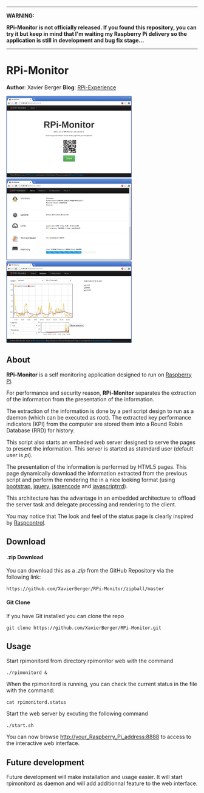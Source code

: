 ***
**WARNING:**

**RPi-Monitor is not officially released. If you found this repository, you can try it but keep in mind that 
I'm waiting my Raspberry Pi delivery so the application is still in development and bug fix stage...**
***

# RPi-Monitor

**Author**: Xavier Berger
**Blog**: [RPi-Experience](http://rpi-experiences.blogspot.fr/)

![screenshot](index.png)
![screenshot](status.png)
![screenshot](statistics.png)

## About

**RPi-Monitor** is a self monitoring application designed to run on [Raspberry Pi](http://raspberrypi.org).

For performance and security reason, **RPi-Monitor** separates the extraction of the information from the
presentation of the information.

The extraction of the information is done by a perl script design to run as a daemon (which can be executed as root).
The extracted key performance indicators (KPI) from the computer are stored them into a Round Robin Database (RRD) 
for history. 

This script also starts an embeded web server designed to serve the pages to present the information. This server
is started as statndard user (default user is _pi_).  

The presentation of the information is performed by HTML5 pages. This page dynamically download the
information extracted from the previous script and perform the rendering the in a nice looking format
(using [bootstrap](http://twitter.github.io/bootstrap/), [jquery](http://jquery.com/),
[jsqrencode](https://code.google.com/p/jsqrencode/) and [javascriptrrd](http://javascriptrrd.sourceforge.net/)).

This architecture has the advantage in an embedded architecture to offload the server task and delegate 
processing and rendering to the client.

You may notice that The look and feel of the status page is clearly inspired by 
[Raspcontrol](href="https://github.com/Bioshox/Raspcontrol).

## Download

#### .zip Download

You can download this as a _.zip_ from the GitHub Repository via the following link:

    https://github.com/XavierBerger/RPi-Monitor/zipball/master

#### Git Clone

If you have Git installed you can clone the repo

    git clone https://github.com/XavierBerger/RPi-Monitor.git

## Usage

Start rpimonitord from directory rpimonitor web with the command

    ./rpimonitord &

When the rpimonitord is running, you can check the current status in the file with the command:

    cat rpimonitord.status

Start the web server by excuting the following command

    ./start.sh

You can now browse <http://your_Raspberry_Pi_address:8888> to access to the interactive web interface.

## Future development

Future development will make installation and usage easier. It will start rpimonitord as daemon 
and will add additionnal feature to the web interface.
